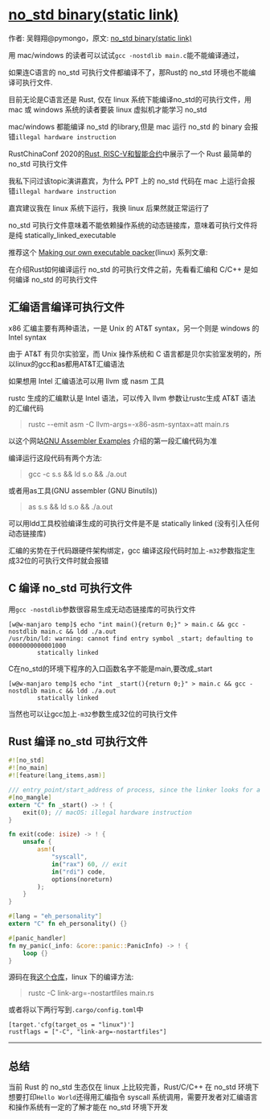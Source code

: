 # [no_std binary(static link)](/2021/03/statically_linked_executable.md)

作者: 吴翱翔@pymongo，原文: [no_std binary(static link)](https://pymongo.github.io/#/2021/03/statically_linked_executable.md)

用 mac/windows 的读者可以试试`gcc -nostdlib main.c`能不能编译通过，

如果连C语言的 no_std 可执行文件都编译不了，那Rust的 no_std 环境也不能编译可执行文件.

目前无论是C语言还是 Rust, 仅在 linux 系统下能编译no_std的可执行文件，用 mac 或 windows 系统的读者要装 linux 虚拟机才能学习 no_std

mac/windows 都能编译 no_std 的library,但是 mac 运行 no_std 的 binary 会报错`illegal hardware instruction`

RustChinaConf 2020的[Rust, RISC-V和智能合约](https://www.bilibili.com/video/BV1Yy4y1e7zR?p=12)中展示了一个 Rust 最简单的 no_std 可执行文件

我私下问过该topic演讲嘉宾，为什么 PPT 上的 no_std 代码在 mac 上运行会报错`illegal hardware instruction`

嘉宾建议我在 linux 系统下运行，我换 linux 后果然就正常运行了

no_std 可执行文件意味着不能依赖操作系统的动态链接库，意味着可执行文件将是纯 statically_linked_executable

推荐这个 [Making our own executable packer](https://fasterthanli.me/series/making-our-own-executable-packer)(linux) 系列文章: 

在介绍Rust如何编译运行 no_std 的可执行文件之前，先看看汇编和 C/C++ 是如何编译 no_std 的可执行文件

## 汇编语言编译可执行文件

x86 汇编主要有两种语法，一是 Unix 的 AT&T syntax，另一个则是 windows 的 Intel syntax

由于 AT&T 有贝尔实验室，而 Unix 操作系统和 C 语言都是贝尔实验室发明的，所以linux的gcc和as都用AT&T汇编语法

如果想用 Intel 汇编语法可以用 llvm 或 nasm 工具

rustc 生成的汇编默认是 Intel 语法，可以传入 llvm 参数让rustc生成 AT&T 语法的汇编代码

> rustc --emit asm -C llvm-args=-x86-asm-syntax=att main.rs

以这个网站[GNU Assembler Examples](https://cs.lmu.edu/~ray/notes/gasexamples/)
介绍的第一段汇编代码为准

编译运行这段代码有两个方法:

> gcc -c s.s && ld s.o && ./a.out

或者用as工具(GNU assembler (GNU Binutils))

> as s.s && ld s.o && ./a.out

可以用ldd工具校验编译生成的可执行文件是不是 statically linked (没有引入任何动态链接库)

汇编的劣势在于代码跟硬件架构绑定，gcc 编译这段代码时加上`-m32`参数指定生成32位的可执行文件时就会报错

## C 编译 no_std 可执行文件

用`gcc -nostdlib`参数很容易生成无动态链接库的可执行文件

```
[w@w-manjaro temp]$ echo "int main(){return 0;}" > main.c && gcc -nostdlib main.c && ldd ./a.out
/usr/bin/ld: warning: cannot find entry symbol _start; defaulting to 0000000000001000
        statically linked
```

C在no_std的环境下程序的入口函数名字不能是main,要改成_start

```
[w@w-manjaro temp]$ echo "int _start(){return 0;}" > main.c && gcc -nostdlib main.c && ldd ./a.out
        statically linked
```

当然也可以让gcc加上`-m32`参数生成32位的可执行文件

## Rust 编译 no_std 可执行文件

```rust
#![no_std]
#![no_main]
#![feature(lang_items,asm)]

/// entry_point/start_address of process, since the linker looks for a function named `_start` by default
#[no_mangle]
extern "C" fn _start() -> ! {
    exit(0); // macOS: illegal hardware instruction
}

fn exit(code: isize) -> ! {
    unsafe {
        asm!(
            "syscall",
            in("rax") 60, // exit
            in("rdi") code,
            options(noreturn)
        );
    }
}

#[lang = "eh_personality"]
extern "C" fn eh_personality() {}

#[panic_handler]
fn my_panic(_info: &core::panic::PanicInfo) -> ! {
    loop {}
}
```

源码在我[这个仓库](https://github.com/pymongo/no_std_binary/blob/main/main.rs)，linux 下的编译方法:

> rustc -C link-arg=-nostartfiles main.rs

或者将以下两行写到`.cargo/config.toml`中

```
[target.'cfg(target_os = "linux")']
rustflags = ["-C", "link-arg=-nostartfiles"]
```

---

## 总结

当前 Rust 的 no_std 生态仅在 linux 上比较完善，Rust/C/C++ 在 no_std 环境下想要打印`Hello World`还得用汇编指令 syscall 系统调用，需要开发者对汇编语言和操作系统有一定的了解才能在 no_std 环境下开发
